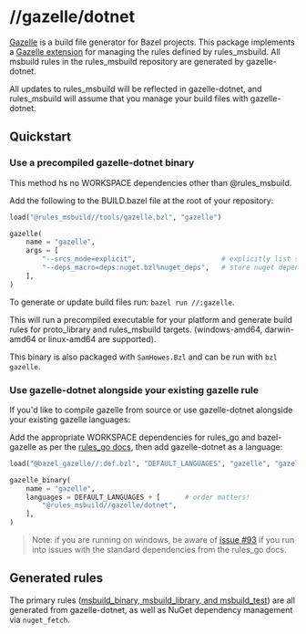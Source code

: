 # //gazelle/dotnet

[Gazelle](https://github.com/bazelbuild/bazel-gazelle) is a build file generator for Bazel projects.
This package implements a [Gazelle extension](https://github.com/bazelbuild/bazel-gazelle/blob/master/extend.rst) for managing the rules defined by rules_msbuild. All msbuild rules in the 
rules_msbuild repository are generated by gazelle-dotnet.

All updates to rules_msbuild will be reflected in gazelle-dotnet, and rules_msbuild will assume that
you manage your build files with gazelle-dotnet.  

## Quickstart
### Use a precompiled gazelle-dotnet binary
This method hs no WORKSPACE dependencies other than @rules_msbuild.

Add the following to the BUILD.bazel file at the root of your repository:
```python
load("@rules_msbuild//tools/gazelle.bzl", "gazelle")

gazelle(
    name = "gazelle",
    args = [
        "--srcs_mode=explicit",                     # explicitly list src files instead of globbing
        "--deps_macro=deps:nuget.bzl%nuget_deps",   # store nuget dependencies in deps/nuget.bzl
    ],
)
``` 

To generate or update build files run: `bazel run //:gazelle`. 

This will run a precompiled executable for your platform and generate build rules for proto_library 
and rules_msbuild targets. (windows-amd64, darwin-amd64 or linux-amd64 are supported).

This binary is also packaged with `SamHowes.Bzl` and can be run with `bzl gazelle`.

### Use gazelle-dotnet alongside your existing gazelle rule

If you'd like to compile gazelle from source or use gazelle-dotnet alongside your existing gazelle 
languages: 

Add the appropriate WORKSPACE dependencies for rules_go and bazel-gazelle as per the [rules_go docs](https://github.com/bazelbuild/rules_go#generating-build-files), then add gazelle-dotnet as a 
language:

```python
load("@bazel_gazelle//:def.bzl", "DEFAULT_LANGUAGES", "gazelle", "gazelle_binary")

gazelle_binary(
    name = "gazelle",
    languages = DEFAULT_LANGUAGES + [      # order matters!
        "@rules_msbuild//gazelle/dotnet",
    ],
)
```

> Note: if you are running on windows, be aware of [issue #93](https://github.com/samhowes/rules_msbuild/issues/93) if you run into issues with the standard dependencies from the rules_go docs.

## Generated rules

The primary rules ([msbuild_binary, msbuild_library, and msbuild_test](../../docs/rules.md)) are all 
generated from gazelle-dotnet, as well as NuGet dependency management via `nuget_fetch`.   
